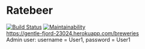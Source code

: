 # Ratebeer
[![Build Status](https://travis-ci.org/hpelttari/Ratebeer.svg?branch=master)](https://travis-ci.org/hpelttari/Ratebeer)
[![Maintainability](https://api.codeclimate.com/v1/badges/84e0ca24c89b6765e7fb/maintainability)](https://codeclimate.com/github/hpelttari/Ratebeer/maintainability) <br>
https://gentle-fjord-23024.herokuapp.com/breweries <br>
Admin user:
  username = User1, password = User1
